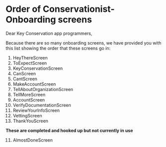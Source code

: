 # Order of Conservationist-Onboarding screens

Dear Key Conservation app programmers,

Because there are so many onboarding screens, we have provided you with this list showing the order that these screens go in:

1. HeyThereScreen
2. ToExpectScreen
3. KeyConservationScreen
4. CanScreen
5. CantScreen
6. MakeAccountScreen
7. TellAboutOrganizationScreen
8. TellMoreScreen
9. AccountScreen
10. VerifyDocumentationScreen
11. ReviewYourInfoScreen
12. VettingScreen
13. ThankYouScreen

**These are completed and hooked up but not currently in use**

11. AlmostDoneScreen
